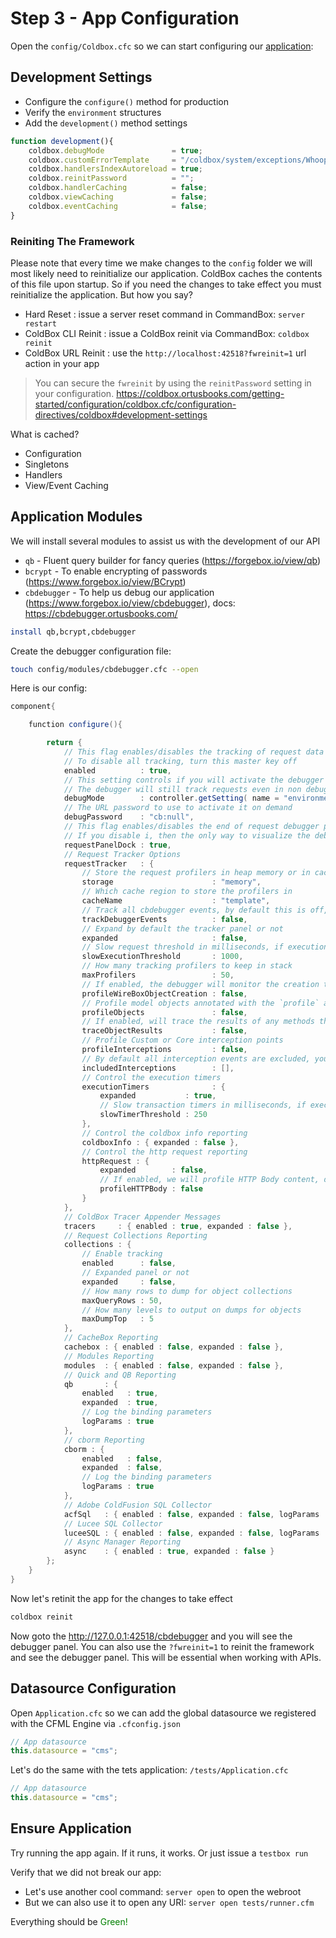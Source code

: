 # Step 3 - App Configuration

Open the `config/Coldbox.cfc` so we can start configuring our [application](../src/config/Coldbox.cfc):

## Development Settings

* Configure the `configure()` method for production
* Verify the `environment` structures
* Add the `development()` method settings

```js
function development(){
    coldbox.debugMode               = true;
    coldbox.customErrorTemplate     = "/coldbox/system/exceptions/Whoops.cfm";
    coldbox.handlersIndexAutoreload = true;
    coldbox.reinitPassword          = "";
    coldbox.handlerCaching          = false;
    coldbox.viewCaching             = false;
    coldbox.eventCaching            = false;
}
```

### Reiniting The Framework

Please note that every time we make changes to the `config` folder we will most likely need to reinitialize our application. ColdBox caches the contents of this file upon startup. So if you need the changes to take effect you must reinitialize the application.  But how you say?

* Hard Reset : issue a server reset command in CommandBox: `server restart`
* ColdBox CLI Reinit : issue a ColdBox reinit via CommandBox: `coldbox reinit`
* ColdBox URL Reinit : use the `http://localhost:42518?fwreinit=1` url action in your app

> You can secure the `fwreinit` by using the `reinitPassword` setting in your configuration. https://coldbox.ortusbooks.com/getting-started/configuration/coldbox.cfc/configuration-directives/coldbox#development-settings

What is cached?

* Configuration
* Singletons
* Handlers
* View/Event Caching


## Application Modules

We will install several modules to assist us with the development of our API

* `qb` - Fluent query builder for fancy queries (https://forgebox.io/view/qb)
* `bcrypt` - To enable encrypting of passwords (https://www.forgebox.io/view/BCrypt)
* `cbdebugger` - To help us debug our application (https://www.forgebox.io/view/cbdebugger), docs: https://cbdebugger.ortusbooks.com/

```bash
install qb,bcrypt,cbdebugger
```

Create the debugger configuration file:

```bash
touch config/modules/cbdebugger.cfc --open
```

Here is our config:

```java
component{

	function configure(){

		return {
			// This flag enables/disables the tracking of request data to our storage facilities
			// To disable all tracking, turn this master key off
			enabled          : true,
			// This setting controls if you will activate the debugger for visualizations ONLY
			// The debugger will still track requests even in non debug mode.
			debugMode        : controller.getSetting( name = "environment", defaultValue = "production" ) == "development",
			// The URL password to use to activate it on demand
			debugPassword    : "cb:null",
			// This flag enables/disables the end of request debugger panel docked to the bottem of the page.
			// If you disable i, then the only way to visualize the debugger is via the `/cbdebugger` endpoint
			requestPanelDock : true,
			// Request Tracker Options
			requestTracker   : {
				// Store the request profilers in heap memory or in cachebox, default is memory
				storage                      : "memory",
				// Which cache region to store the profilers in
				cacheName                    : "template",
				// Track all cbdebugger events, by default this is off, turn on, when actually profiling yourself :) How Meta!
				trackDebuggerEvents          : false,
				// Expand by default the tracker panel or not
				expanded                     : false,
				// Slow request threshold in milliseconds, if execution time is above it, we mark those transactions as red
				slowExecutionThreshold       : 1000,
				// How many tracking profilers to keep in stack
				maxProfilers                 : 50,
				// If enabled, the debugger will monitor the creation time of CFC objects via WireBox
				profileWireBoxObjectCreation : false,
				// Profile model objects annotated with the `profile` annotation
				profileObjects               : false,
				// If enabled, will trace the results of any methods that are being profiled
				traceObjectResults           : false,
				// Profile Custom or Core interception points
				profileInterceptions         : false,
				// By default all interception events are excluded, you must include what you want to profile
				includedInterceptions        : [],
				// Control the execution timers
				executionTimers              : {
					expanded           : true,
					// Slow transaction timers in milliseconds, if execution time of the timer is above it, we mark it
					slowTimerThreshold : 250
				},
				// Control the coldbox info reporting
				coldboxInfo : { expanded : false },
				// Control the http request reporting
				httpRequest : {
					expanded        : false,
					// If enabled, we will profile HTTP Body content, disabled by default as it contains lots of data
					profileHTTPBody : false
				}
			},
			// ColdBox Tracer Appender Messages
			tracers     : { enabled : true, expanded : false },
			// Request Collections Reporting
			collections : {
				// Enable tracking
				enabled      : false,
				// Expanded panel or not
				expanded     : false,
				// How many rows to dump for object collections
				maxQueryRows : 50,
				// How many levels to output on dumps for objects
				maxDumpTop   : 5
			},
			// CacheBox Reporting
			cachebox : { enabled : false, expanded : false },
			// Modules Reporting
			modules  : { enabled : false, expanded : false },
			// Quick and QB Reporting
			qb       : {
				enabled   : true,
				expanded  : true,
				// Log the binding parameters
				logParams : true
			},
			// cborm Reporting
			cborm : {
				enabled   : false,
				expanded  : false,
				// Log the binding parameters
				logParams : true
			},
			// Adobe ColdFusion SQL Collector
			acfSql   : { enabled : false, expanded : false, logParams : true },
			// Lucee SQL Collector
			luceeSQL : { enabled : false, expanded : false, logParams : true },
			// Async Manager Reporting
			async    : { enabled : true, expanded : false }
		};
	}
}
```

Now let's retinit the app for the changes to take effect

```bash
coldbox reinit
```

Now goto the http://127.0.0.1:42518/cbdebugger and you will see the debugger panel.  You can also use the `?fwreinit=1` to reinit the framework and see the debugger panel.  This will be essential when working with APIs.

## Datasource Configuration

Open `Application.cfc`  so we can add the global datasource we registered with the CFML Engine via  `.cfconfig.json`

```js
// App datasource
this.datasource = "cms";
```

Let's do the same with the tets application: `/tests/Application.cfc`

```js
// App datasource
this.datasource = "cms";
```


## Ensure Application

Try running the app again. If it runs, it works.  Or just issue a `testbox run`

Verify that we did not break our app:

* Let's use another cool command: `server open` to open the webroot
* But we can also use it to open any URI: `server open tests/runner.cfm`

Everything should be <span style="color: green">Green!</span>
